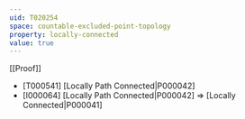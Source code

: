 ```yaml
---
uid: T020254
space: countable-excluded-point-topology
property: locally-connected
value: true
---
```

[[Proof]]

* [T000541] [Locally Path Connected|P000042]
* [I000064] [Locally Path Connected|P000042] => [Locally Connected|P000041]

